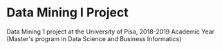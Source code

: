 # Data Mining I Project
Data Mining 1 project at the University of Pisa, 2018-2019 Academic Year (Master's program in Data Science and Business Informatics)

